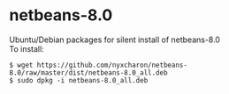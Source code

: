 netbeans-8.0
============

Ubuntu/Debian packages for silent install of netbeans-8.0   
To install:

```
$ wget https://github.com/nyxcharon/netbeans-8.0/raw/master/dist/netbeans-8.0_all.deb
$ sudo dpkg -i netbeans-8.0_all.deb
```

